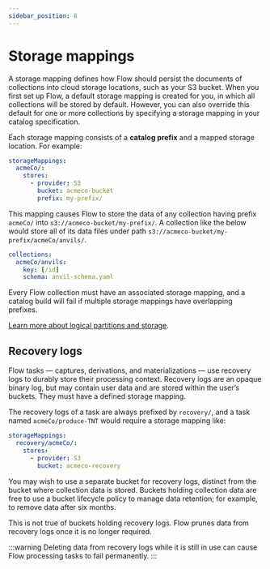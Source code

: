 ```yaml
---
sidebar_position: 8
---
```

# Storage mappings

A storage mapping defines how Flow should persist the documents of collections into cloud storage locations,
such as your S3 bucket. When you first set up Flow, a default storage mapping is created for you,
in which all collections will be stored by default.
However, you can also override this default for one or more collections
by specifying a storage mapping in your catalog specification.

Each storage mapping consists of a **catalog prefix** and a mapped storage location. For example:

```yaml
storageMappings:
  acmeCo/:
    stores:
      - provider: S3
        bucket: acmeco-bucket
        prefix: my-prefix/
```

This mapping causes Flow to store the data of any collection having prefix `acmeCo/` into `s3://acmeco-bucket/my-prefix/`.
A collection like the below would store all of its data files under path `s3://acmeco-bucket/my-prefix/acmeCo/anvils/`.

```yaml
collections:
  acmeCo/anvils:
    key: [/id]
    schema: anvil-schema.yaml
```

Every Flow collection must have an associated storage mapping,
and a catalog build will fail if multiple storage mappings have overlapping prefixes.

[Learn more about logical partitions and storage](projections.md#logical-partitions).

## Recovery logs

Flow tasks — captures, derivations, and materializations — use recovery logs to durably store their processing context.
Recovery logs are an opaque binary log, but may contain user data and are stored within the user’s buckets.
They must have a defined storage mapping.

The recovery logs of a task are always prefixed by `recovery/`,
and a task named `acmeCo/produce-TNT` would require a storage mapping like:

```yaml
storageMappings:
  recovery/acmeCo/:
    stores:
      - provider: S3
        bucket: acmeco-recovery
```

You may wish to use a separate bucket for recovery logs, distinct from the bucket where collection data is stored.
Buckets holding collection data are free to use a bucket lifecycle policy to manage data retention;
for example, to remove data after six months.

This is not true of buckets holding recovery logs. Flow prunes data from recovery logs once it is no longer required.

:::warning
Deleting data from recovery logs while it is still in use can
cause Flow processing tasks to fail permanently.
:::
